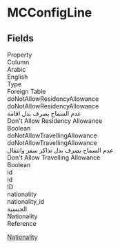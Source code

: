 # MCConfigLine

<ContentFilter/>

<div class='searchable'>

## Fields

<div class="nama-table">
<div class="row header-row">
<div class="cell">Property</div>
<div class="cell">Column</div>
<div class="cell">Arabic</div>
<div class="cell">English</div>
<div class="cell">Type</div>
<div class="cell">Foreign Table</div>
</div><div class="row searchable" id="doNotAllowResidencyAllowance">
<div class="cell" data-label="Property">doNotAllowResidencyAllowance</div>
<div class="cell" data-label="Column">doNotAllowResidencyAllowance</div>
<div class="cell" data-label="Arabic">عدم السماح بصرف بدل اقامة</div>
<div class="cell" data-label="English">Don't Allow Residency Allowance</div>
<div class="cell" data-label="Type">Boolean</div>

</div>

<div class="row searchable" id="doNotAllowTravellingAllowance">
<div class="cell" data-label="Property">doNotAllowTravellingAllowance</div>
<div class="cell" data-label="Column">doNotAllowTravellingAllowance</div>
<div class="cell" data-label="Arabic">عدم السماح بصرف بدل  تذاكر سفر وانتقال</div>
<div class="cell" data-label="English">Don't Allow Travelling Allowance</div>
<div class="cell" data-label="Type">Boolean</div>

</div>

<div class="row searchable" id="id">
<div class="cell" data-label="Property">id</div>
<div class="cell" data-label="Column">id</div>
<div class="cell" data-label="Arabic"></div>
<div class="cell" data-label="English"></div>
<div class="cell" data-label="Type">ID</div>

</div>

<div class="row searchable" id="nationality">
<div class="cell" data-label="Property">nationality</div>
<div class="cell" data-label="Column">nationality_id</div>
<div class="cell" data-label="Arabic">الجنسية</div>
<div class="cell" data-label="English">Nationality</div>
<div class="cell" data-label="Type">Reference</div>
<div class="cell" data-label="Foreign Table">

 [Nationality](/modules/basic/Nationality.md) 
</div>
</div>


</div>
</div>

